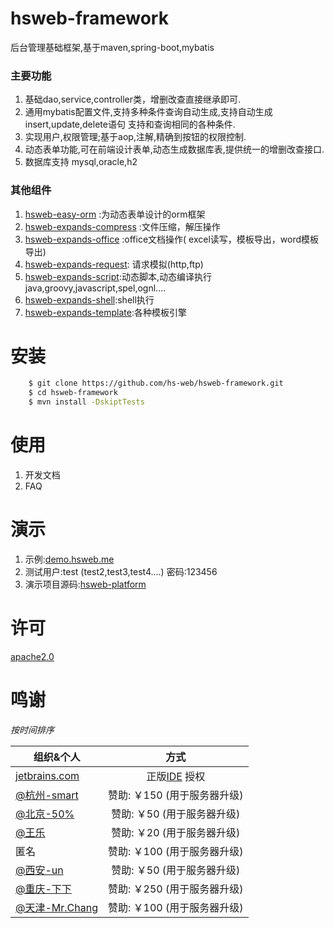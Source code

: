 # hsweb-framework 
后台管理基础框架,基于maven,spring-boot,mybatis

### 主要功能
1. 基础dao,service,controller类，增删改查直接继承即可.
2. 通用mybatis配置文件,支持多种条件查询自动生成,支持自动生成insert,update,delete语句 支持和查询相同的各种条件.
3. 实现用户,权限管理;基于aop,注解,精确到按钮的权限控制.
4. 动态表单功能,可在前端设计表单,动态生成数据库表,提供统一的增删改查接口.
5. 数据库支持 mysql,oracle,h2

### 其他组件
1. [hsweb-easy-orm](https://github.com/hs-web/hsweb-easy-orm) :为动态表单设计的orm框架
2. [hsweb-expands-compress](https://github.com/hs-web/hsweb-expands/tree/master/hsweb-expands-compress) :文件压缩，解压操作
3. [hsweb-expands-office](https://github.com/hs-web/hsweb-expands/tree/master/hsweb-expands-office) :office文档操作( excel读写，模板导出，word模板导出)
4. [hsweb-expands-request](https://github.com/hs-web/hsweb-expands/tree/master/hsweb-expands-request): 请求模拟(http,ftp)
5. [hsweb-expands-script](https://github.com/hs-web/hsweb-expands/tree/master/hsweb-expands-script):动态脚本,动态编译执行java,groovy,javascript,spel,ognl....
6. [hsweb-expands-shell](https://github.com/hs-web/hsweb-expands/tree/master/hsweb-expands-shell):shell执行
7. [hsweb-expands-template](https://github.com/hs-web/hsweb-expands/tree/master/hsweb-expands-template):各种模板引擎

# 安装
```bash
    $ git clone https://github.com/hs-web/hsweb-framework.git
    $ cd hsweb-framework
    $ mvn install -DskiptTests
```

# 使用
1. 开发文档
2. FAQ

# 演示
1. 示例:[demo.hsweb.me](http://demo.hsweb.me)
2. 测试用户:test (test2,test3,test4....) 密码:123456 
3. 演示项目源码:[hsweb-platform](https://github.com/hs-web/hsweb-platform)

# 许可
[apache2.0](http://www.apache.org/licenses/LICENSE-2.0.html)

# 鸣谢
*按时间排序*

|    组织&个人   | 方式         |
| ------------- |:-------------:| 
| [jetbrains.com](https://www.jetbrains.com)   |正版[IDE](https://www.jetbrains.com/Toolbox/) 授权            | 
| [@杭州-smart](https://github.com/JetBrainZP) |赞助: ￥150 (用于服务器升级) | 
| [@北京-50%](https://github.com/longfeizheng) |赞助: ￥50 (用于服务器升级)   | 
| [@王乐](https://github.com/gmle) |赞助: ￥20 (用于服务器升级)   | 
| 匿名 |赞助: ￥100 (用于服务器升级)   | 
| [@西安-un](https://github.com/lw5826618) |赞助: ￥50 (用于服务器升级)   | 
| [@重庆-下下](#) |赞助: ￥250 (用于服务器升级)   | 
| [@天津-Mr.Chang](https://github.com/changdaye) |赞助: ￥100 (用于服务器升级)   | 


